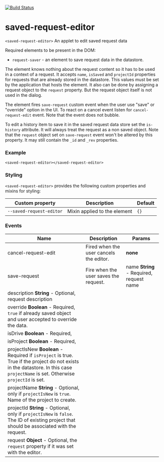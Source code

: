[![Build Status](https://travis-ci.org/advanced-rest-client/saved-request-editor.svg?branch=stage)](https://travis-ci.org/advanced-rest-client/saved-request-editor)  

# saved-request-editor

`<saved-request-editor>` An applet to edit saved request data

Required elements to be present in the DOM:

-   `request-saver` - an element to save request data in the datastore.

The element knows nothing about the request content so it has to be used in a
context of a request. It accepts `name`, `isSaved` and `projectId` properties
for requests that are already stored in the datastore.
This values must be set by the application that hosts the element. It also can be
done by assigning a request object to the `request` property. But the request object
itself is not used in the dialog.

The element fires `save-request` custom event when the user use "save" or
"override" option in the UI. To react on a cancel event listen for
`cancel-request-edit` event. Note that the event does not bubble.

To edit a history item to save it in the saved request data store set the
`is-history` attribute. It will always treat the request as a non saved object.
Note that the `request` object set on `save-request` event won't be altered
by this property. It may still contain the `_id` and `_rev` properties. 

### Example
```
<saved-request-editor></saved-request-editor>
```

### Styling
`<saved-request-editor>` provides the following custom properties and mixins for styling:

Custom property | Description | Default
----------------|-------------|----------
`--saved-request-editor` | Mixin applied to the element | `{}`



### Events
| Name | Description | Params |
| --- | --- | --- |
| cancel-request-edit | Fired when the user cancels the editor. | __none__ |
| save-request | Fire when the user saves the request. | name **String** - Required, request name |
description **String** - Optional, request description |
override **Boolean** - Required, `true` if already saved object and user accepted to override the data. |
isDrive **Boolean** - Required, |
isProject **Boolean** - Required, |
projectIsNew **Boolean** - Required if `isProject` is true. True if the project do not exists in the datastore. In this case `projectName` is set. Otherwise `projectId` is set. |
projectName **String** - Optional, only if `projectIsNew` is `true`. Name of the project to create. |
projectId **String** - Optional, only if `projectIsNew` is `false`. The ID of existing project that should be associated with the request. |
request **Object** - Optional, the `request` property if it was set with the editor. |
